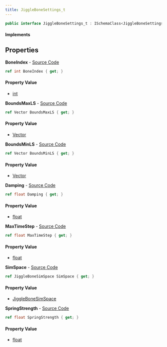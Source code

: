 ```yaml
---
title: JiggleBoneSettings_t
---
```


```csharp
public interface JiggleBoneSettings_t : ISchemaClass<JiggleBoneSettings_t>, ISchemaField, ISchemaClass, INativeHandle
```

#### Implements

## Properties

**BoneIndex** - [Source Code](https://github.com/swiftly-solution/swiftlys2/blob/master/managed/src/SwiftlyS2.Generated/Schemas/Interfaces/JiggleBoneSettings_t.cs#L16)

```csharp
ref int BoneIndex { get; }
```

#### Property Value

- [int](https://learn.microsoft.com/dotnet/api/system.int32)

**BoundsMaxLS** - [Source Code](https://github.com/swiftly-solution/swiftlys2/blob/master/managed/src/SwiftlyS2.Generated/Schemas/Interfaces/JiggleBoneSettings_t.cs#L24)

```csharp
ref Vector BoundsMaxLS { get; }
```

#### Property Value

- [Vector](/docs/api/shared/natives/vector)

**BoundsMinLS** - [Source Code](https://github.com/swiftly-solution/swiftlys2/blob/master/managed/src/SwiftlyS2.Generated/Schemas/Interfaces/JiggleBoneSettings_t.cs#L26)

```csharp
ref Vector BoundsMinLS { get; }
```

#### Property Value

- [Vector](/docs/api/shared/natives/vector)

**Damping** - [Source Code](https://github.com/swiftly-solution/swiftlys2/blob/master/managed/src/SwiftlyS2.Generated/Schemas/Interfaces/JiggleBoneSettings_t.cs#L22)

```csharp
ref float Damping { get; }
```

#### Property Value

- [float](https://learn.microsoft.com/dotnet/api/system.single)

**MaxTimeStep** - [Source Code](https://github.com/swiftly-solution/swiftlys2/blob/master/managed/src/SwiftlyS2.Generated/Schemas/Interfaces/JiggleBoneSettings_t.cs#L20)

```csharp
ref float MaxTimeStep { get; }
```

#### Property Value

- [float](https://learn.microsoft.com/dotnet/api/system.single)

**SimSpace** - [Source Code](https://github.com/swiftly-solution/swiftlys2/blob/master/managed/src/SwiftlyS2.Generated/Schemas/Interfaces/JiggleBoneSettings_t.cs#L28)

```csharp
ref JiggleBoneSimSpace SimSpace { get; }
```

#### Property Value

- [JiggleBoneSimSpace](/docs/api/shared/schemadefinitions/jigglebonesimspace)

**SpringStrength** - [Source Code](https://github.com/swiftly-solution/swiftlys2/blob/master/managed/src/SwiftlyS2.Generated/Schemas/Interfaces/JiggleBoneSettings_t.cs#L18)

```csharp
ref float SpringStrength { get; }
```

#### Property Value

- [float](https://learn.microsoft.com/dotnet/api/system.single)

